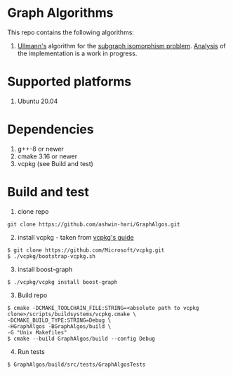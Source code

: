 # Graph Algorithms

This repo contains the following algorithms:

1.  [Ullmann's](https://dl.acm.org/doi/10.1145/321921.321925) algorithm for the [subgraph isomorphism problem](https://en.wikipedia.org/wiki/Subgraph_isomorphism_problem). 
[Analysis](https://www.overleaf.com/read/vgdgynbsgxng) of the implementation is a work in progress.


# Supported platforms

1. Ubuntu 20.04

# Dependencies

1. g++-8 or newer
2. cmake 3.16 or newer
3. vcpkg (see Build and test)

# Build and test

1. clone repo

```
git clone https://github.com/ashwin-hari/GraphAlgos.git
```

2. install vcpkg - taken from [vcpkg's guide](https://vcpkg.io/en/getting-started.html)

```
$ git clone https://github.com/Microsoft/vcpkg.git
$ ./vcpkg/bootstrap-vcpkg.sh
```

3. install boost-graph

```
$ ./vcpkg/vcpkg install boost-graph
```

3. Build repo 

```
$ cmake -DCMAKE_TOOLCHAIN_FILE:STRING=<absolute path to vcpkg clone>/scripts/buildsystems/vcpkg.cmake \
-DCMAKE_BUILD_TYPE:STRING=Debug \
-HGraphAlgos -BGraphAlgos/build \
-G "Unix Makefiles"
$ cmake --build GraphAlgos/build --config Debug
```

4. Run tests

```
$ GraphAlgos/build/src/tests/GraphAlgosTests
```